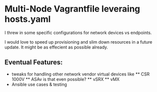 # Multi-Node Vagrantfile leveraing hosts.yaml

I threw in some specific configurations for network devices vs endpoints.

I would love to speed up provisioning and slim down resources in a future update.  It might be as effecient as possible already.

## Eventual Features:
* tweaks for handling other network vendor virtual devices like
** CSR 1000V
** ASAv is that even possible?
** vSRX
** vMX
* Ansible use cases & testing
